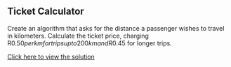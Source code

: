 ## Ticket Calculator

Create an algorithm that asks for the distance a passenger wishes
 to travel in kilometers. Calculate the ticket price, charging R$0.50 per km for
 trips up to 200 km and R$0.45 for longer trips. <br>

 [Click here to view the solution](https://github.com/davi-p-oliveira-11/JavaScriptCodeHub/blob/main/Challenges/TicketCalculator/solution.js)
